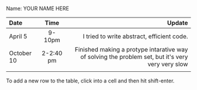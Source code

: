 Name: YOUR NAME HERE

| Date       |   Time    |                                                                                            Update |
|:-----------|:---------:|--------------------------------------------------------------------------------------------------:|
| April 5    |  9-10pm   |                                                        I tried to write abstract, efficient code. |
| October 10 | 2-2:40 pm | Finished making a protype intarative way of solving the problem set, but it's very very very slow |
|            |           |                                                                                                   |


To add a new row to the table, click into a cell and then hit shift-enter.